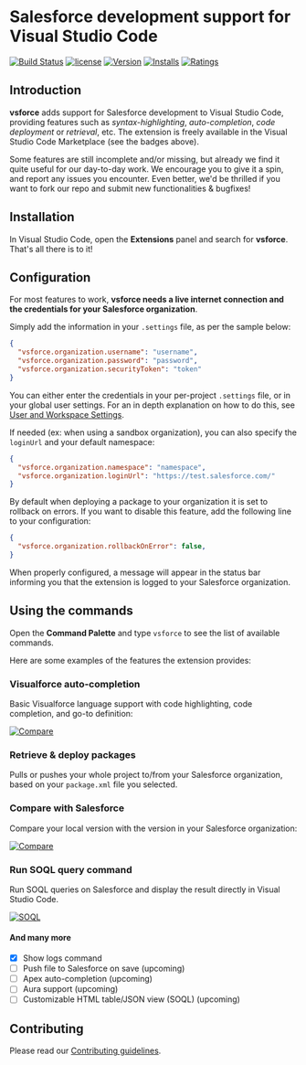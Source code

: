 # Salesforce development support for Visual Studio Code

[![Build Status](https://travis-ci.org/coveo/vsforce.svg?branch=master)](https://travis-ci.org/coveo/vsforce)
[![license](https://img.shields.io/github/license/coveo/vsforce.svg)](https://github.com/coveo/vsforce/blob/master/LICENSE)
[![Version](http://vsmarketplacebadge.apphb.com/version/coveo.vsforce.svg)](https://marketplace.visualstudio.com/items?itemName=coveo.vsforce)
[![Installs](http://vsmarketplacebadge.apphb.com/installs/coveo.vsforce.svg)](https://marketplace.visualstudio.com/items?itemName=coveo.vsforce)
[![Ratings](https://vsmarketplacebadge.apphb.com/rating/coveo.vsforce.svg)](https://vsmarketplacebadge.apphb.com/rating/coveo.vsforce.svg)

## Introduction

**vsforce** adds support for Salesforce development to Visual Studio Code, providing features such as _syntax-highlighting_, _auto-completion_, _code deployment_ or _retrieval_, etc. The extension is freely available in the Visual Studio Code Marketplace (see the badges above).

Some features are still incomplete and/or missing, but already we find it quite useful for our day-to-day work. We encourage you to give it a spin, and report any issues you encounter. Even better, we'd be thrilled if you want to fork our repo and submit new functionalities & bugfixes!

## Installation

In Visual Studio Code, open the **Extensions** panel and search for **vsforce**. That's all there is to it!

## Configuration

For most features to work, **vsforce needs a live internet connection and the credentials for your Salesforce organization**.

Simply add the information in your `.settings` file, as per the sample below:

```json
{
  "vsforce.organization.username": "username",
  "vsforce.organization.password": "password",
  "vsforce.organization.securityToken": "token"
}
```

You can either enter the credentials in your per-project `.settings` file, or in your global user settings. For an in depth explanation on how to do this, see [User and Workspace Settings](https://code.visualstudio.com/Docs/customization/userandworkspace).

If needed (ex: when using a sandbox organization), you can also specify the `loginUrl` and your default namespace:

```json
{
  "vsforce.organization.namespace": "namespace",
  "vsforce.organization.loginUrl": "https://test.salesforce.com/"
}
```

By default when deploying a package to your organization it is set to rollback on errors. If you want to disable this feature, add the following line to your configuration:

```json
{
  "vsforce.organization.rollbackOnError": false,
}
```

When properly configured, a message will appear in the status bar informing you that the extension is logged to your Salesforce organization.

## Using the commands

Open the **Command Palette** and type `vsforce` to see the list of available commands.

Here are some examples of the features the extension provides:

### Visualforce auto-completion

Basic Visualforce language support with code highlighting, code completion, and go-to definition:

[![Compare](https://raw.githubusercontent.com/coveo/vsforce/master/doc/auto-completion.gif)](https://raw.githubusercontent.com/coveo/vsforce/master/doc/auto-completion.gif)

### Retrieve & deploy packages

Pulls or pushes your whole project to/from your Salesforce organization, based on your `package.xml` file you selected.

### Compare with Salesforce

Compare your local version with the version in your Salesforce organization:

[![Compare](https://raw.githubusercontent.com/coveo/vsforce/master/doc/compare.gif)](https://raw.githubusercontent.com/coveo/vsforce/master/doc/compare.gif)


### Run SOQL query command

Run SOQL queries on Salesforce and display the result directly in Visual Studio Code.

[![SOQL](https://raw.githubusercontent.com/coveo/vsforce/master/doc/soql-query.gif)](https://raw.githubusercontent.com/coveo/vsforce/master/doc/soql-query.gif)

#### And many more

- [x] Show logs command
- [ ] Push file to Salesforce on save (upcoming)
- [ ] Apex auto-completion (upcoming)
- [ ] Aura support (upcoming)
- [ ] Customizable HTML table/JSON view (SOQL) (upcoming)

## Contributing

Please read our [Contributing guidelines](CONTRIBUTING.md).
